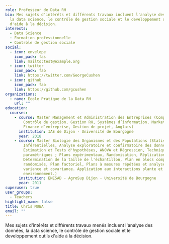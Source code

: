 ```yaml
---
role: Professeur de Data RH
bio: Mes sujets d'intérêts et différents travaux incluent l'analyse des données,
  la data science, le contrôle de gestion sociale et le developpement outils
  d'aide à la décision.
interests:
  - Data Science
  - Formation professionnelle
  - Contrôle de gestion sociale
social:
  - icon: envelope
    icon_pack: fas
    link: mailto:test@example.org
  - icon: twitter
    icon_pack: fab
    link: https://twitter.com/GeorgeCushen
  - icon: github
    icon_pack: fab
    link: https://github.com/gcushen
organizations:
  - name: Ecole Pratique de la Data RH
    url: ""
education:
  courses:
    - course: Master Management et Administration des Entreprises (Comptabilité &
        Contrôle de gestion, Gestion RH, Systèmes d’information, Marketing,
        Finance d’entreprise, Gestion de projet, Anglais)
      institution: IAE de Dijon - Université de Bourgogne
      year: 2018
    - course: Master Biologie des Organismes et des Populations (Statistiques
        Inférentielles, Analyse exploratoire et confirmatoire des données,
        Estimation et Tests d'hypothèses, ANOVA et Régression, Techniques non
        paramétriques ; Plans expérimentaux, Randomisation, Réplication,
        Détermination de la taille de l'échantillon, Plan en blocs complèts
        randomisés, Plan factoriel, Plans à mesures répétées et analyses de
        variance et covariance. Application aux interactions plante et
        environnement.)
      institution: ENESAD - AgroSup Dijon - Université de Bourgogne
      year: 2011
superuser: true
user_groups:
  - Teachers
highlight_name: false
title: Chris MUBA
email: ""
---
```

Mes sujets d'intérêts et différents travaux menés incluent l'analyse des données, la data science, le contrôle de gestion sociale et le developpement outils d'aide à la décision.